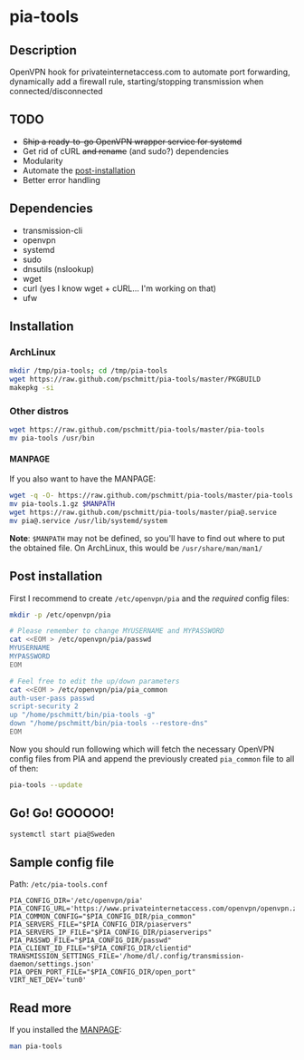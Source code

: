 # pia-tools

## Description

OpenVPN hook for privateinternetaccess.com to automate port forwarding, dynamically add a firewall rule, starting/stopping transmission when connected/disconnected

## TODO

* ~~Ship a ready-to-go OpenVPN wrapper service for systemd~~
* Get rid of cURL ~~and rename~~ (and sudo?) dependencies
* Modularity
* Automate the [post-installation](#post-installation)
* Better error handling

## Dependencies

* transmission-cli
* openvpn
* systemd
* sudo
* dnsutils (nslookup)
* wget
* curl (yes I know wget + cURL... I'm working on that)
* ufw

## Installation

### ArchLinux

```bash
mkdir /tmp/pia-tools; cd /tmp/pia-tools
wget https://raw.github.com/pschmitt/pia-tools/master/PKGBUILD
makepkg -si
```

### Other distros

```bash
wget https://raw.github.com/pschmitt/pia-tools/master/pia-tools
mv pia-tools /usr/bin
```

#### MANPAGE

If you also want to have the MANPAGE:

```bash
wget -q -O- https://raw.github.com/pschmitt/pia-tools/master/pia-tools.groff | gzip -c - > pia-tools.1.gz 
mv pia-tools.1.gz $MANPATH
wget https://raw.github.com/pschmitt/pia-tools/master/pia@.service
mv pia@.service /usr/lib/systemd/system
```

**Note**: `$MANPATH` may not be defined, so you'll have to find out where to put the obtained file. On ArchLinux, this would be `/usr/share/man/man1/`

## Post installation

First I recommend to create `/etc/openvpn/pia` and the *required* config files:

```bash
mkdir -p /etc/openvpn/pia

# Please remember to change MYUSERNAME and MYPASSWORD
cat <<EOM > /etc/openvpn/pia/passwd
MYUSERNAME
MYPASSWORD
EOM

# Feel free to edit the up/down parameters
cat <<EOM > /etc/openvpn/pia/pia_common
auth-user-pass passwd
script-security 2 
up "/home/pschmitt/bin/pia-tools -g"
down "/home/pschmitt/bin/pia-tools --restore-dns"
EOM
```

Now you should run following which will fetch the necessary OpenVPN config files from PIA and append the previously created `pia_common` file to all of then:

```bash
pia-tools --update
```

## Go! Go! GOOOOO!

```bash
systemctl start pia@Sweden
```

## Sample config file

Path: `/etc/pia-tools.conf`

```
PIA_CONFIG_DIR='/etc/openvpn/pia'
PIA_CONFIG_URL='https://www.privateinternetaccess.com/openvpn/openvpn.zip'
PIA_COMMON_CONFIG="$PIA_CONFIG_DIR/pia_common"
PIA_SERVERS_FILE="$PIA_CONFIG_DIR/piaservers"
PIA_SERVERS_IP_FILE="$PIA_CONFIG_DIR/piaserverips"
PIA_PASSWD_FILE="$PIA_CONFIG_DIR/passwd"
PIA_CLIENT_ID_FILE="$PIA_CONFIG_DIR/clientid"
TRANSMISSION_SETTINGS_FILE='/home/dl/.config/transmission-daemon/settings.json'
PIA_OPEN_PORT_FILE="$PIA_CONFIG_DIR/open_port"
VIRT_NET_DEV='tun0'
```

## Read more

If you installed the [MANPAGE](#manpage):

```bash
man pia-tools
```
